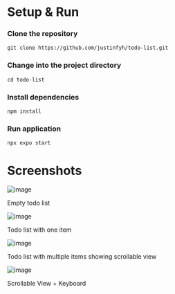 # Setup & Run
### Clone the repository
```git clone https://github.com/justinfyh/todo-list.git```

### Change into the project directory
```cd todo-list```

### Install dependencies
```npm install```

### Run application
```npx expo start``` 

# Screenshots

![image](https://github.com/justinfyh/todo-list/assets/100667353/726601cf-3a58-485a-bf0b-a26ffb13b967)

Empty todo list

![image](https://github.com/justinfyh/todo-list/assets/100667353/207deefb-0da2-46b5-9420-3c9e1c66bb2f)

Todo list with one item

![image](https://github.com/justinfyh/todo-list/assets/100667353/3e2eb586-685a-4917-ae25-543cd1327e6b)

Todo list with multiple items showing scrollable view

![image](https://github.com/justinfyh/todo-list/assets/100667353/5b0c8bd1-7800-4981-90ce-b14f5d882b9f)

Scrollable View + Keyboard 


